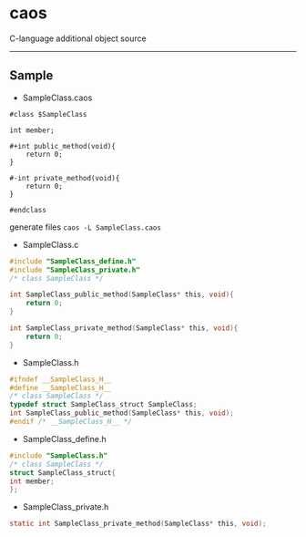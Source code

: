 # caos
C-language additional object source

---

## Sample

* SampleClass.caos

```
#class $SampleClass

int member;

#+int public_method(void){
	return 0;
}

#-int private_method(void){
	return 0;
}

#endclass
```

generate files
```caos -L SampleClass.caos```

* SampleClass.c

```c
#include "SampleClass_define.h"
#include "SampleClass_private.h"
/* class SampleClass */

int SampleClass_public_method(SampleClass* this, void){
    return 0;
}

int SampleClass_private_method(SampleClass* this, void){
    return 0;
}
```

* SampleClass.h

```c
#ifndef __SampleClass_H__
#define __SampleClass_H__
/* class SampleClass */
typedef struct SampleClass_struct SampleClass;
int SampleClass_public_method(SampleClass* this, void);
#endif /* __SampleClass_H__ */
```

* SampleClass_define.h

```c
#include "SampleClass.h"
/* class SampleClass */
struct SampleClass_struct{
int member;
};
```

* SampleClass_private.h

```c
static int SampleClass_private_method(SampleClass* this, void);
```
